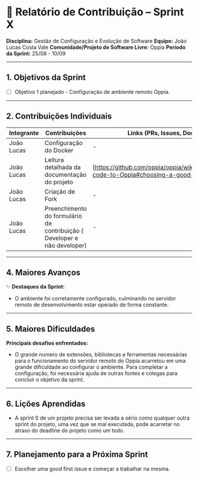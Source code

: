 
# 📝 Relatório de Contribuição – Sprint X

**Disciplina:** Gestão de Configuração e Evolução de Software
**Equipe:** João Lucas Costa Vale
**Comunidade/Projeto de Software Livre:** Oppia
**Período da Sprint:** 25/08 - 10/09

---

## 1. Objetivos da Sprint

* [ ] Objetivo 1 planejado - Configuração de ambiente remoto Oppia.


---

## 2. Contribuições Individuais

| Integrante | Contribuições                             | Links (PRs, Issues, Docs) | Observações |
| ---------- | ----------------------------------------- | ------------------------- | ----------- |
| João Lucas | Configuração do Docker                    |             -             |             |
| João Lucas | Leitura detalhada da documentação do projeto         | \[https://github.com/oppia/oppia/wiki/Contributing-code-to-Oppia#choosing-a-good-first-issue]               |             |
| João Lucas | Criação de Fork                           |        -       |             |
| João Lucas | Preenchimento do formulário de contribuição ( Developer e não developer)                          |        -       |             |

---

## 4. Maiores Avanços

✨ **Destaques da Sprint:**

* O ambiente foi corretamente configurado, culminando no servidor remoto de desenvolvimento estar operado de forma constante.

---

## 5. Maiores Dificuldades

**Principais desafios enfrentados:**

* O grande numero de extensões, bibliotecas e ferramentas necessárias para o funcionamento do servidor remoto do Oppia acarretou em uma grande dificuldade ao configurar o ambiente. Para completar a configuração, foi necessária ajuda de outras fontes e colegas para concluir o objetivo da sprint.

---

## 6. Lições Aprendidas

* A sprint 0 de um projeto precisa ser levada a sério como qualquer outra sprint do projeto, uma vez que se mal executada, pode acarretar no atraso do deadline do projeto como um todo.

---

## 7. Planejamento para a Próxima Sprint

* [ ] Escolher uma good first issue e começar a trabalhar na mesma.

